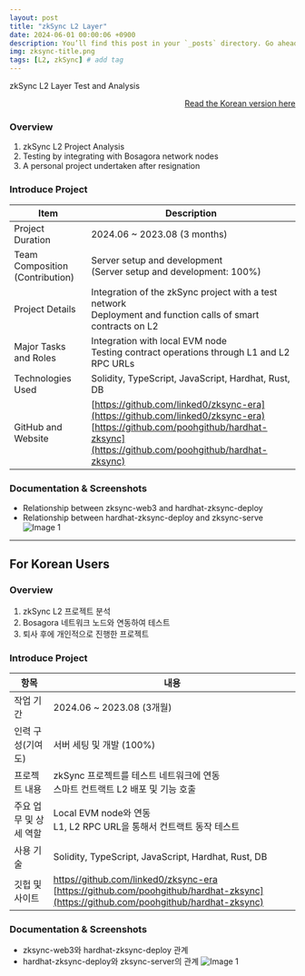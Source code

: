 ```yaml
---
layout: post
title: "zkSync L2 Layer"
date: 2024-06-01 00:00:06 +0900
description: You’ll find this post in your `_posts` directory. Go ahead and edit it and re-build the site to see your changes. # Add post description (optional)
img: zksync-title.png
tags: [L2, zkSync] # add tag
---
```

zkSync L2 Layer Test and Analysis

<div style="text-align: right;">
    <a href="#for-korean-users">Read the Korean version here</a> 
</div>

### Overview
1. zkSync L2 Project Analysis
2. Testing by integrating with Bosagora network nodes
3. A personal project undertaken after resignation

### Introduce Project

| Item                            | Description                                                                                                                                                                      |
| ------------------------------- | -------------------------------------------------------------------------------------------------------------------------------------------------------------------------------- |
| Project Duration                | 2024.06 ~ 2023.08 (3 months)                                                                                                                                                     |
| Team Composition (Contribution) | Server setup and development <br> (Server setup and development: 100%)                                                                                                           |
| Project Details                 | Integration of the zkSync project with a test network <br> Deployment and function calls of smart contracts on L2                                                                |
| Major Tasks and Roles           | Integration with local EVM node <br> Testing contract operations through L1 and L2 RPC URLs                                                                                      |
| Technologies Used               | Solidity, TypeScript, JavaScript, Hardhat, Rust, DB                                                                                                                              |
| GitHub and Website              | [https://github.com/linked0/zksync-era](https://github.com/linked0/zksync-era) <br> [https://github.com/poohgithub/hardhat-zksync](https://github.com/poohgithub/hardhat-zksync) |

### Documentation & Screenshots
- Relationship between zksync-web3 and hardhat-zksync-deploy
- Relationship between hardhat-zksync-deploy and zksync-serve
![Image 1]({{site.baseurl}}/assets/img/zksync-1.png)

---
## For Korean Users

### Overview
1. zkSync L2 프로젝트 분석
2. Bosagora 네트워크 노드와 연동하여 테스트
3. 퇴사 후에 개인적으로 진행한 프로젝트

### Introduce Project

| 항목                   | 내용                                                                                                                                                                            |
| ---------------------- | ------------------------------------------------------------------------------------------------------------------------------------------------------------------------------- |
| 작업 기간              | 2024.06 ~ 2023.08 (3개월)                                                                                                                                                       |
| 인력 구성(기여도)      | 서버 세팅 및 개발 (100%)                                                                                                                                                        |
| 프로젝트 내용          | zkSync 프로젝트를 테스트 네트워크에 연동 <br> 스마트 컨트랙트 L2 배포 및 기능 호출                                                                                              |
| 주요 업무 및 상세 역할 | Local EVM node와 연동 <br> L1, L2 RPC URL을 통해서 컨트랙트 동작 테스트                                                                                                         |
| 사용 기술              | Solidity, TypeScript, JavaScript, Hardhat, Rust, DB                                                                                                                             |
| 깃헙 및 사이트         | [https//github.com/linked0/zksync-era](https://github.com/linked0/zksync-era) <br> [https://github.com/poohgithub/hardhat-zksync](https://github.com/poohgithub/hardhat-zksync) |


### Documentation & Screenshots
- zksync-web3와 hardhat-zksync-deploy 관계
- hardhat-zksync-deploy와 zksync-server의 관계
![Image 1]({{site.baseurl}}/assets/img/zksync-1.png)


